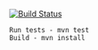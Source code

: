[![Build Status](https://travis-ci.org/nevstafev/crystal.svg?branch=master)](https://travis-ci.org/nevstafev/crystal)

    Run tests - mvn test
    Build - mvn install
